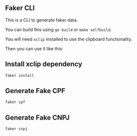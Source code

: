 ## Faker CLI

This is a CLI to generate faker data.

You can build this using `go build` or `make selfbuild`.

You will need `xclip` installed to use the clipboard functionality.

Then you can use it like this:

## Install xclip dependency

```bash
faker install
```

## Generate Fake CPF
```bash
faker cpf
```

## Generate Fake CNPJ
```bash
faker cnpj
```


